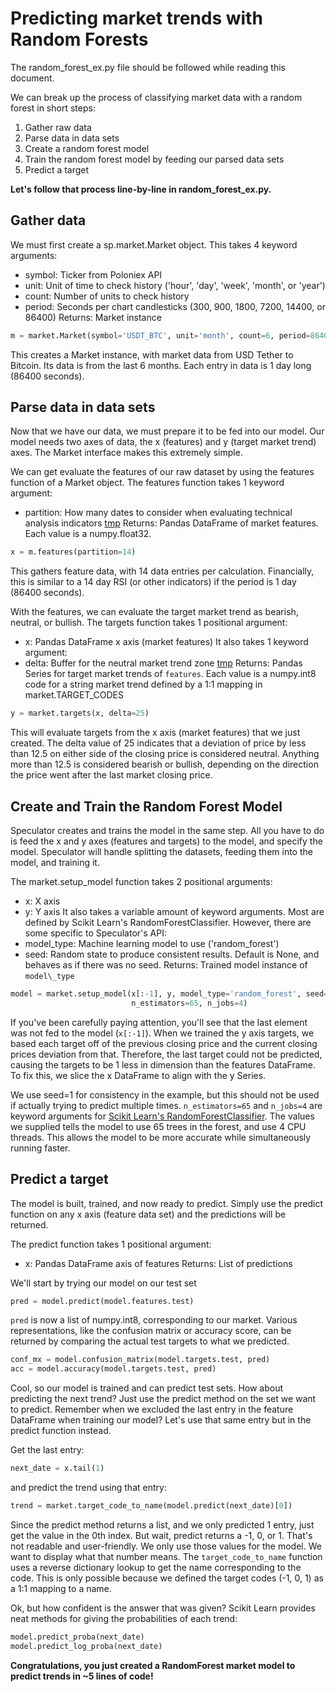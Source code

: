 # Predicting market trends with Random Forests
The random\_forest\_ex.py file should be followed while reading this document.

We can break up the process of classifying market data with a random forest in short steps:
1. Gather raw data
2. Parse data in data sets
3. Create a random forest model
4. Train the random forest model by feeding our parsed data sets
5. Predict a target

**Let's follow that process line-by-line in random\_forest\_ex.py.**

## Gather data
We must first create a sp.market.Market object.
This takes 4 keyword arguments:
* symbol: Ticker from Poloniex API
* unit: Unit of time to check history ('hour', 'day', 'week', 'month', or 'year')
* count: Number of units to check history
* period: Seconds per chart candlesticks (300, 900, 1800, 7200, 14400, or 86400)
Returns: Market instance
``` python
m = market.Market(symbol='USDT_BTC', unit='month', count=6, period=86400)
```
This creates a Market instance, with market data from USD Tether to Bitcoin.
Its data is from the last 6 months.  Each entry in data is 1 day long (86400 seconds).

## Parse data in data sets
Now that we have our data, we must prepare it to be fed into our model.
Our model needs two axes of data, the x (features) and y (target market trend) axes.
The Market interface makes this extremely simple.

We can get evaluate the features of our raw dataset by using the features function of a Market object.
The features function takes 1 keyword argument:
* partition: How many dates to consider when evaluating technical analysis indicators [tmp](tmp)
Returns: Pandas DataFrame of market features.  Each value is a numpy.float32.
``` python
x = m.features(partition=14)
```
This gathers feature data, with 14 data entries per calculation.
Financially, this is similar to a 14 day RSI (or other indicators) if the period is 1 day (86400 seconds).

With the features, we can evaluate the target market trend as bearish, neutral, or bullish.
The targets function takes 1 positional argument:
* x: Pandas DataFrame x axis (market features)
It also takes 1 keyword argument:
* delta: Buffer for the neutral market trend zone [tmp](tmp)
Returns: Pandas Series for target market trends of `features`.  Each value is a numpy.int8 code for a string market trend defined by a 1:1 mapping in market.TARGET\_CODES
``` python
y = market.targets(x, delta=25)
```
This will evaluate targets from the x axis (market features) that we just created.
The delta value of 25 indicates that a deviation of price by less than 12.5 on either side of the closing price is considered neutral.  Anything more than 12.5 is considered bearish or bullish, depending on the direction the price went after the last market closing price.

## Create and Train the Random Forest Model
Speculator creates and trains the model in the same step.
All you have to do is feed the x and y axes (features and targets) to the model, and specify the model.
Speculator will handle splitting the datasets, feeding them into the model, and training it.

The market.setup\_model function takes 2 positional arguments:
* x: X axis
* y: Y axis
It also takes a variable amount of keyword arguments.  Most are defined by Scikit Learn's RandomForestClassifier.
However, there are some specific to Speculator's API:
* model\_type: Machine learning model to use ('random\_forest')
* seed: Random state to produce consistent results.  Default is None, and behaves as if there was no seed.
Returns: Trained model instance of `model\_type`
``` python
model = market.setup_model(x[:-1], y, model_type='random_forest', seed=1,
                           n_estimators=65, n_jobs=4)
```
If you've been carefully paying attention, you'll see that the last element was not fed to the model (`x[:-1]`).
When we trained the y axis targets, we based each target off of the previous closing price and the current closing prices deviation from that.
Therefore, the last target could not be predicted, causing the targets to be 1 less in dimension than the features DataFrame.
To fix this, we slice the x DataFrame to align with the y Series.

We use seed=1 for consistency in the example, but this should not be used if actually trying to predict multiple times.
`n_estimators=65` and `n_jobs=4` are keyword arguments for [Scikit Learn's RandomForestClassifier](tmp).  The values we supplied tells the model to use 65 trees in the forest, and use 4 CPU threads.  This allows the model to be more accurate while simultaneously running faster.

## Predict a target
The model is built, trained, and now ready to predict.  Simply use the predict function on any x axis (feature data set) and the predictions will be returned.

The predict function takes 1 positional argument:
* x: Pandas DataFrame axis of features
Returns: List of predictions

We'll start by trying our model on our test set
``` python
pred = model.predict(model.features.test)
```
`pred` is now a list of numpy.int8, corresponding to our market.
Various representations, like the confusion matrix or accuracy score, can be returned by comparing the actual test targets to what we predicted.
``` python
conf_mx = model.confusion_matrix(model.targets.test, pred)
acc = model.accuracy(model.targets.test, pred)
```

Cool, so our model is trained and can predict test sets.  How about predicting the next trend?
Just use the predict method on the set we want to predict.
Remember when we excluded the last entry in the feature DataFrame when training our model?
Let's use that same entry but in the predict function instead.

Get the last entry:
``` python
next_date = x.tail(1)
```
and predict the trend using that entry:
``` python
trend = market.target_code_to_name(model.predict(next_date)[0])
```
Since the predict method returns a list, and we only predicted 1 entry, just get the value in the 0th index.
But wait, predict returns a -1, 0, or 1.  That's not readable and user-friendly.  We only use those values for the model.  We want to display what that number means.
The `target_code_to_name` function uses a reverse dictionary lookup to get the name corresponding to the code.  This is only possible because we defined the target codes (-1, 0, 1) as a 1:1 mapping to a name.

Ok, but how confident is the answer that was given?
Scikit Learn provides neat methods for giving the probabilities of each trend:
``` python
model.predict_proba(next_date)
model.predict_log_proba(next_date)
```

**Congratulations, you just created a RandomForest market model to predict trends in ~5 lines of code!**

